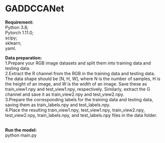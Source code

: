 # GADDCCANet
__Requirement:__<br/>
  Python 3.8;<br/>
  Pytorch 1.11.0;<br/>
  scipy;<br/>
  sklearn;<br/>
  yaml.<br/>
 
__Data preparation:__<br/>
1.Prepare your RGB image datasets and split them into training data and testing data.<br/>
2.Extract the R channel from the RGB in the training data and testing data. The data shape should be [N, H, W], where N is the number of samples, H is the height of an image, and W is the width of an image. Save these as train_view1.npy and test_view1.npy, respectively. Similarly, extract the G channel and save it as train_view2.npy and test_view2.npy.<br/>
3.Prepare the corresponding labels for the training data and testing data, saving them as train_labels.npy and test_labels.npy.<br/>
4.Place the resulting train_view1.npy, test_view1.npy, train_view2.npy, test_view2.npy, train_labels.npy, and test_labels.npy files in the data folder.<br/>
<br/>

__Run the model:__<br/>
python main.py<br/>
